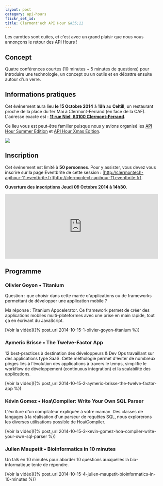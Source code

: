 ```yaml
---
layout: post
category: api-hours
flickr_set_id:
title: Clermont'ech API Hour &#35;11
---
```


Les carottes sont cuites, et c'est avec un grand plaisir que nous vous annonçons
le retour des API Hours !

## Concept

Quatre conférences courtes (10 minutes + 5 minutes de questions) pour introduire
une technologie, un concept ou un outils et en débattre ensuite autour d'un
verre.

## Informations pratiques

Cet événement aura lieu **le 15 Octobre 2014** à **19h** au **Celtill**, un
restaurant proche de la place du 1er Mai à Clermont-Ferrand (en face de la CAF).
L'adresse exacte est : [**11 rue Niel, 63100
Clermont-Ferrand**](https://maps.google.fr/maps?ie=UTF8&cid=3358887464373546188&q=Celtill).

Ce lieu vous est peut-être familier puisque nous y avions organisé les [API Hour
Summer Edition](/api-hours/api-hour-3.html) et [API Hour Xmas
Edition](/api-hours/api-hour-6.html).

[![](http://maps.googleapis.com/maps/api/staticmap?center=Celtill&size=600x400&sensor=false&markers=color:red|45.78431,3.10160)](https://maps.google.fr/maps?ie=UTF8&cid=3358887464373546188&q=Celtill)

## Inscription

Cet événement est limité à **50 personnes**. Pour y assister, vous devez vous
inscrire sur la page Eventbrite de cette session :
[http://clermontech-apihour-11.eventbrite.fr](http://clermontech-apihour-11.eventbrite.fr).

**Ouverture des inscriptions Jeudi 09 Octobre 2014 à 14h30**.

<iframe src="http://www.eventbrite.com/tickets-external?eid=13555138785&amp;ref=etckt&amp;v=2" frameborder="0" height="214" width="100%" vspace="0" hspace="0" marginheight="5" marginwidth="5" scrolling="auto" allowtransparency="true">Clermont'ech Eventbrite</iframe>

## Programme

### Olivier Goyon • Titanium

Question : que choisir dans cette marée d'applications ou de frameworks
permettant de développer une application mobile ?

Ma réponse : Titanium Appcelerator. Ce framework permet de créer des
applications mobiles multi-plateformes avec une prise en main rapide, tout ça en
écrivant du JavaScript.

[Voir la vidéo]({% post_url 2014-10-15-1-olivier-goyon-titanium %})

### Aymeric Brisse • The Twelve-Factor App

12 best-practices à destination des développeurs & Dev Ops travaillant sur des
applications type SaaS. Cette méthologie permet d'éviter de nombreux pièges liés
à l'évolution des applications à travers le temps, simplifie le workflow de
développement (continuous integration) et la scalabilité des applications.

[Voir la vidéo]({% post_url 2014-10-15-2-aymeric-brisse-the-twelve-factor-app %})

### Kévin Gomez • Hoa\Compiler: Write Your Own SQL Parser

L'écriture d'un compilateur expliquée à votre maman. Des classes de langages à
la réalisation d'un parseur de requêtes SQL, nous explorerons les diverses
utilisations possible de Hoa\Compiler.

[Voir la vidéo]({% post_url 2014-10-15-3-kevin-gomez-hoa-compiler-write-your-own-sql-parser %})

### Julien Maupetit • Bioinformatics in 10 minutes

Un talk en 10 minutes pour aborder 10 questions auxquelles la bio-informatique
tente de répondre.

[Voir la vidéo]({% post_url 2014-10-15-4-julien-maupetit-bioinformatics-in-10-minutes %})
